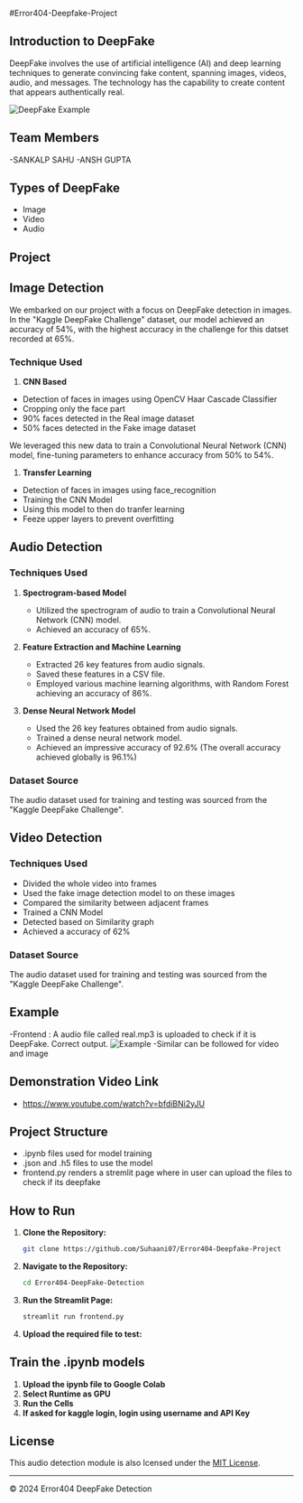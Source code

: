 #Error404-Deepfake-Project

## Introduction to DeepFake
DeepFake involves the use of artificial intelligence (AI) and deep learning techniques to generate convincing fake content, spanning images, videos, audio, and messages. The technology has the capability to create content that appears authentically real.

![DeepFake Example](https://www.mdpi.com/sensors/sensors-21-07367/article_deploy/html/images/sensors-21-07367-g001.png)

## Team Members
-SANKALP SAHU
-ANSH GUPTA

## Types of DeepFake
- Image
- Video
- Audio

## Project

## Image Detection
We embarked on our project with a focus on DeepFake detection in images. 
In the "Kaggle DeepFake Challenge" dataset, our model achieved an accuracy of 54%, with the highest accuracy in the challenge for this datset recorded at 65%.

### Technique Used
1. **CNN Based**
- Detection of faces in images using OpenCV Haar Cascade Classifier
- Cropping only the face part
- 90% faces detected in the Real image dataset
- 50% faces detected in the Fake image dataset

We leveraged this new data to train a Convolutional Neural Network (CNN) model, fine-tuning parameters to enhance accuracy from 50% to 54%.

1. **Transfer Learning**
- Detection of faces in images using face_recognition
- Training the CNN Model
- Using this model to then do tranfer learning
- Feeze upper layers to prevent overfitting

## Audio Detection

### Techniques Used

1. **Spectrogram-based Model**
   - Utilized the spectrogram of audio to train a Convolutional Neural Network (CNN) model.
   - Achieved an accuracy of 65%.

2. **Feature Extraction and Machine Learning**
   - Extracted 26 key features from audio signals.
   - Saved these features in a CSV file.
   - Employed various machine learning algorithms, with Random Forest achieving an accuracy of 86%.

3. **Dense Neural Network Model**
   - Used the 26 key features obtained from audio signals.
   - Trained a dense neural network model.
   - Achieved an impressive accuracy of 92.6% (The overall accuracy achieved globally is 96.1%)

### Dataset Source
The audio dataset used for training and testing was sourced from the "Kaggle DeepFake Challenge".

## Video Detection

### Techniques Used

   - Divided the whole video into frames
   - Used the fake image detection model to on these images
   - Compared the similarity between adjacent frames
   - Trained a CNN Model
   - Detected based on Similarity graph
   - Achieved a accuracy of 62% 


### Dataset Source
The audio dataset used for training and testing was sourced from the "Kaggle DeepFake Challenge".

## Example 
-Frontend : A audio file called real.mp3 is uploaded to check if it is DeepFake. Correct output.
![Example](example.png)
-Similar can be followed for video and image

## Demonstration Video Link
- https://www.youtube.com/watch?v=bfdiBNi2yJU

## Project Structure
- .ipynb files used for model training
- .json and .h5 files to use the model
- frontend.py renders a stremlit page where in user can upload the files to check if its deepfake

## How to Run 
1. **Clone the Repository:**
   ```bash
   git clone https://github.com/Suhaani07/Error404-Deepfake-Project
2. **Navigate to the Repository:**
   ```bash
   cd Error404-DeepFake-Detection
3. **Run the Streamlit Page:**
   ```bash
   streamlit run frontend.py
4. **Upload the required file to test:**

## Train the .ipynb models
1. **Upload the ipynb file to Google Colab**
2. **Select Runtime as GPU**
3. **Run the Cells**
4. **If asked for kaggle login, login using username and API Key**

## License
This audio detection module is also lcensed under the [MIT License](LICENSE).

---
&copy; 2024 Error404 DeepFake Detection
